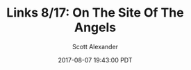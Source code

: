 ---
layout: podcast
title: "Links 8/17: On The Site Of The Angels"
author: Scott Alexander
description: https://slatestarcodex.com/2017/08/07/links-817-on-the-site-of-the-angels/
date: 2017-08-07 19:43:00 PDT
length: 2901145
duration: 725
guid: links-817-on-the-site-of-the-angels
---